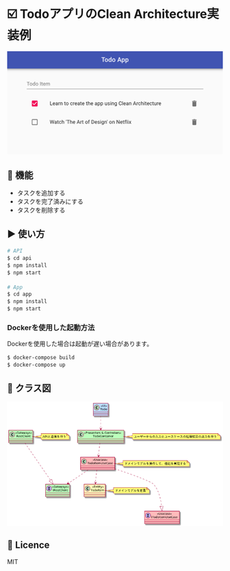 # :ballot_box_with_check: TodoアプリのClean Architecture実装例

![](./demo.png)

## :gift: 機能
- タスクを追加する
- タスクを完了済みにする
- タスクを削除する

## :arrow_forward: 使い方
```bash
# API
$ cd api
$ npm install
$ npm start

# App
$ cd app
$ npm install
$ npm start
```

### Dockerを使用した起動方法
Dockerを使用した場合は起動が遅い場合があります。

```bash
$ docker-compose build
$ docker-compose up
```

## :art: クラス図
![](./class_diagram.ja.png)

## :memo: Licence
MIT
